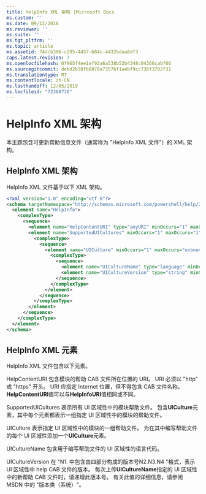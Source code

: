 ```yaml
---
title: HelpInfo XML 架构 |Microsoft Docs
ms.custom: ''
ms.date: 09/12/2016
ms.reviewer: ''
ms.suite: ''
ms.tgt_pltfrm: ''
ms.topic: article
ms.assetid: 74dcb396-c295-4457-b84c-4432bdaa8df3
caps.latest.revision: 7
ms.openlocfilehash: 0f965f4ee1ef92a6a538b52b4348c04366cabf66
ms.sourcegitcommit: debd2b38fb8070a7357bf1a4bf9cc736f3702f31
ms.translationtype: MT
ms.contentlocale: zh-CN
ms.lasthandoff: 12/05/2019
ms.locfileid: "72360736"
---
```

# <a name="helpinfo-xml-schema"></a>HelpInfo XML 架构

本主题包含可更新帮助信息文件（通常称为 "HelpInfo XML 文件"）的 XML 架构。

## <a name="helpinfo-xml-schema"></a>HelpInfo XML 架构

HelpInfo XML 文件基于以下 XML 架构。

```xml
<?xml version="1.0" encoding="utf-8"?>
<schema targetNamespace="http://schemas.microsoft.com/powershell/help/2010/05" xmlns="http://www.w3.org/2001/XMLSchema">
  <element name="HelpInfo">
    <complexType>
      <sequence>
        <element name="HelpContentURI" type="anyURI" minOccurs="1" maxOccurs="1" />
        <element name="SupportedUICultures" minOccurs="1" maxOccurs="1">
          <complexType>
            <sequence>
              <element name="UICulture" minOccurs="1" maxOccurs="unbounded">
                <complexType>
                  <sequence>
                    <element name="UICultureName" type="language" minOccurs="1" maxOccurs="1" />
                    <element name="UICultureVersion" type="string" minOccurs="1" maxOccurs="1" />
                  </sequence>
                </complexType>
              </element>
            </sequence>
          </complexType>
        </element>
      </sequence>
    </complexType>
  </element>
</schema>
```

## <a name="helpinfo-xml-elements"></a>HelpInfo XML 元素

HelpInfo XML 文件包含以下元素。

HelpContentURI 包含模块的帮助 CAB 文件所在位置的 URI。 URI 必须以 "http" 或 "https" 开头。 URI 应指定 Internet 位置，但不得包含 CAB 文件名称。 **HelpContentURI**值可以与**HelpInfoURI**值相同或不同。

SupportedUICultures 表示所有 UI 区域性中的模块帮助文件。 包含**UICulture**元素，其中每个元素都表示一组指定 UI 区域性中的模块的帮助文件。

UICulture 表示指定 UI 区域性中的模块的一组帮助文件。 为在其中编写帮助文件的每个 UI 区域性添加一个**UICulture**元素。

UICultureName 包含用于编写帮助文件的 UI 区域性的语言代码。

UICultureVersion 在 "N1. 中包含由四部分构成的版本号N2.N3.N4 "格式，表示 UI 区域性中 help CAB 文件的版本。 每次上传**UICultureName**指定的 UI 区域性中的新帮助 CAB 文件时，请递增此版本号。 有关此值的详细信息，请参阅 MSDN 中的 "版本类（系统）"。